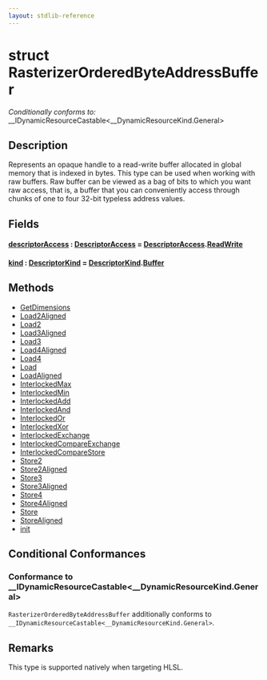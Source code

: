 ```yaml
---
layout: stdlib-reference
---
```


# struct RasterizerOrderedByteAddressBuffer

*Conditionally conforms to:* \_\_IDynamicResourceCastable\<\_\_DynamicResourceKind\.General\>

## Description

Represents an opaque handle to a read-write buffer allocated in global memory that is indexed in bytes.
This type can be used when working with raw buffers. Raw buffer can be viewed as a bag of bits to
which you want raw access, that is, a buffer that you can conveniently access through chunks of one to
four 32-bit typeless address values.

## Fields

####  <a id="decl-descriptorAccess"></a>[descriptorAccess](descriptoraccess-a.html) : [DescriptorAccess](../descriptoraccess-0a/index.html) = [DescriptorAccess](../descriptoraccess-0a/index.html)\.[ReadWrite](../descriptoraccess-0a/index.html#decl-ReadWrite)
####  <a id="decl-kind"></a>[kind](kind.html) : [DescriptorKind](../descriptorkind-0a/index.html) = [DescriptorKind](../descriptorkind-0a/index.html)\.[Buffer](../descriptorkind-0a/index.html#decl-Buffer)

## Methods

* [GetDimensions](getdimensions-03)
* [Load2Aligned](load2aligned-05)
* [Load2](load2-0)
* [Load3Aligned](load3aligned-05)
* [Load3](load3-0)
* [Load4Aligned](load4aligned-05)
* [Load4](load4-0)
* [Load](load-0)
* [LoadAligned](loadaligned-04)
* [InterlockedMax](interlockedmax-0b)
* [InterlockedMin](interlockedmin-0b)
* [InterlockedAdd](interlockedadd-0b)
* [InterlockedAnd](interlockedand-0b)
* [InterlockedOr](interlockedor-0b)
* [InterlockedXor](interlockedxor-0b)
* [InterlockedExchange](interlockedexchange-0b)
* [InterlockedCompareExchange](interlockedcompareexchange-0bi)
* [InterlockedCompareStore](interlockedcomparestore-0bi)
* [Store2](store2-0)
* [Store2Aligned](store2aligned-06)
* [Store3](store3-0)
* [Store3Aligned](store3aligned-06)
* [Store4](store4-0)
* [Store4Aligned](store4aligned-06)
* [Store](store-0)
* [StoreAligned](storealigned-05)
* [init](init)

## Conditional Conformances

### Conformance to \_\_IDynamicResourceCastable\<\_\_DynamicResourceKind\.General\>
`RasterizerOrderedByteAddressBuffer` additionally conforms to `__IDynamicResourceCastable<__DynamicResourceKind.General>`.
## Remarks


This type is supported natively when targeting HLSL.



<!-- RTD-TOC-START
```{toctree}
:titlesonly:
:hidden:

GetDimensions <getdimensions-03>
Handle <handle-0>
InterlockedAdd <interlockedadd-0b>
InterlockedAnd <interlockedand-0b>
InterlockedCompareExchange <interlockedcompareexchange-0bi>
InterlockedCompareStore <interlockedcomparestore-0bi>
InterlockedExchange <interlockedexchange-0b>
InterlockedMax <interlockedmax-0b>
InterlockedMin <interlockedmin-0b>
InterlockedOr <interlockedor-0b>
InterlockedXor <interlockedxor-0b>
Load <load-0>
Load2 <load2-0>
Load2Aligned <load2aligned-05>
Load3 <load3-0>
Load3Aligned <load3aligned-05>
Load4 <load4-0>
Load4Aligned <load4aligned-05>
LoadAligned <loadaligned-04>
Store <store-0>
Store2 <store2-0>
Store2Aligned <store2aligned-06>
Store3 <store3-0>
Store3Aligned <store3aligned-06>
Store4 <store4-0>
Store4Aligned <store4aligned-06>
StoreAligned <storealigned-05>
descriptorAccess <descriptoraccess-a>
init <init>
kind <kind>
```
RTD-TOC-END -->
